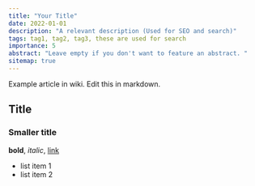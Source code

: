 ```yaml
---
title: "Your Title"
date: 2022-01-01
description: "A relevant description (Used for SEO and search)"
tags: tag1, tag2, tag3, these are used for search
importance: 5
abstract: "Leave empty if you don't want to feature an abstract. "
sitemap: true
---
```


Example article in wiki. Edit this in markdown.

## Title
### Smaller title


**bold**, *italic*, [link](/somewhere)

- list item 1
- list item 2
